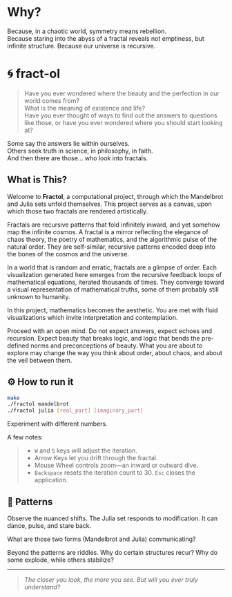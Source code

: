 # Why?

Because, in a chaotic world, symmetry means rebellion.  
Because staring into the abyss of a fractal reveals not emptiness, but infinite structure. Because our universe is recursive.

# 🌀 fract-ol

> Have you ever wondered where the beauty and the perfection in our world comes from?  
> What is the meaning of existence and life?  
> Have you ever thought of ways to find out the answers to questions like those, or have you ever wondered where you should start looking at?  

Some say the answers lie within ourselves.  
Others seek truth in science, in philosophy, in faith.  
And then there are those... who look into fractals.  

## What is This?

Welcome to **Fractol**, a computational project, through which the Mandelbrot and Julia sets unfold themselves. This project serves as a canvas, upon which those two fractals are rendered artistically. 

Fractals are recursive patterns that fold infinitely inward, and yet somehow map the infinite cosmos. A fractal is a mirror reflecting the elegance of chaos theory, the poetry of mathematics, and the algorithmic pulse of the natural order. They are self-similar, recursive patterns encoded deep into the bones of the cosmos and the universe.

In a world that is random and erratic, fractals are a glimpse of order. Each visualization generated here emerges from the recursive feedback loops of mathematical equations, iterated thousands of times. They converge toward a visual representation of mathematical truths, some of them probably still unknown to humanity.

In this project, mathematics becomes the aesthetic. You are met with fluid visualizations which invite interpretation and contemplation. 

Proceed with an open mind. Do not expect answers, expect echoes and recursion. Expect beauty that breaks logic, and logic that bends the pre-defined norms and preconceptions of beauty. What you are about to explore may change the way you think about order, about chaos, and about the veil between them. 

## ⚙️ How to run it

```bash
make
./fractol mandelbrot
./fractol julia [real_part] [imaginary_part]
```
Experiment with different numbers.

A few notes:

> - `W` and `S` keys will adjust the iteration.
> - Arrow Keys let you drift through the fractal.
> - Mouse Wheel controls zoom—an inward or outward dive.
> - `Backspace` resets the iteration count to 30. `Esc` closes the application.

## 🧩 Patterns

Observe the nuanced shifts. The Julia set responds to modification. It can dance, pulse, and stare back.

What are those two forms (Mandelbrot and Julia) communicating? 

Beyond the patterns are riddles. Why do certain structures recur? Why do some explode, while others stabilize?

---

> *The closer you look, the more you see. But will you ever truly understand?*
